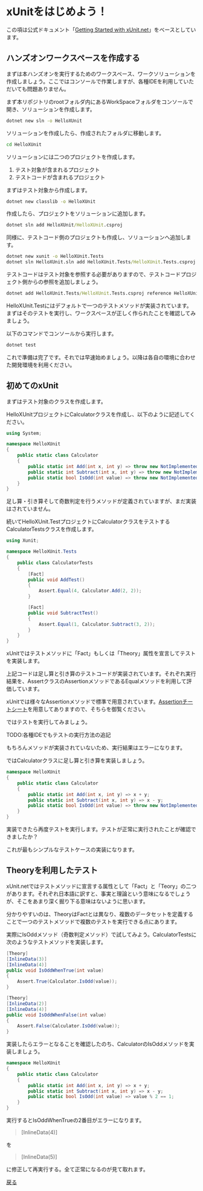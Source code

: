 # xUnitをはじめよう！

この項は公式ドキュメント「[Getting Started with xUnit.net](https://xunit.net/docs/getting-started/netcore/cmdline)」をベースとしています。

## ハンズオンワークスペースを作成する

まずは本ハンズオンを実行するためのワークスペース、ワークソリューションを作成しましょう。ここではコンソールで作業しますが、各種IDEを利用していただいても問題ありません。

まず本リポジトリのrootフォルダ内にあるWorkSpaceフォルダをコンソールで開き、ソリューションを作成します。

```cmd
dotnet new sln -o HelloXUnit
```

ソリューションを作成したら、作成されたフォルダに移動します。

```cmd
cd HelloXUnit
```

ソリューションには二つのプロジェクトを作成します。

1. テスト対象が含まれるプロジェクト
2. テストコードが含まれるプロジェクト

まずはテスト対象から作成します。

```cmd
dotnet new classlib -o HelloXUnit
```

作成したら、プロジェクトをソリューションに追加します。

```cmd
dotnet sln add HelloXUnit/HelloXUnit.csproj
```

同様に、テストコード側のプロジェクトも作成し、ソリューションへ追加します。

```cmd
dotnet new xunit -o HelloXUnit.Tests
dotnet sln HelloXUnit.sln add HelloXUnit.Tests/HelloXUnit.Tests.csproj
```

テストコードはテスト対象を参照する必要がありますので、テストコードプロジェクト側からの参照を追加しましょう。

```cmd
dotnet add HelloXUnit.Tests/HelloXUnit.Tests.csproj reference HelloXUnit/HelloXUnit.csproj
```


HelloXUnit.Testにはデフォルトで一つのテストメソッドが実装されています。まずはそのテストを実行し、ワークスペースが正しく作られたことを確認してみましょう。

以下のコマンドでコンソールから実行します。

```cmd
dotnet test
```

これで準備は完了です。それでは早速始めましょう。以降は各自の環境に合わせた開発環境を利用ください。

## 初めてのxUnit

まずはテスト対象のクラスを作成します。

HelloXUnitプロジェクトにCalculatorクラスを作成し、以下のように記述してください。

```cs
using System;

namespace HelloXUnit
{
    public static class Calculator
    {
        public static int Add(int x, int y) => throw new NotImplementedException();
        public static int Subtract(int x, int y) => throw new NotImplementedException();
        public static bool IsOdd(int value) => throw new NotImplementedException();
    }
}
```

足し算・引き算そして奇数判定を行うメソッドが定義されていますが、まだ実装はされていません。

続いてHelloXUnit.TestプロジェクトにCalculatorクラスをテストするCalculatorTestsクラスを作成します。

```cs
using Xunit;

namespace HelloXUnit.Tests
{
    public class CalculatorTests
    {
        [Fact]
        public void AddTest()
        {
            Assert.Equal(4, Calculator.Add(2, 2));
        }

        [Fact]
        public void SubtractTest()
        {
            Assert.Equal(1, Calculator.Subtract(3, 2));
        }
    }
}
```

xUnitではテストメソッドに「Fact」もしくは「Theory」属性を宣言してテストを実装します。

上記コードは足し算と引き算のテストコードが実装されています。それぞれ実行結果を、AssertクラスのAssertionメソッドであるEqualメソッドを利用して評価しています。

xUnitでは様々なAssertionメソッドで標準で用意されています。[Assertionチートシート](Assertion-CheatSheet.md)を用意してありますので、そちらを御覧ください。

ではテストを実行してみましょう。

TODO:各種IDEでもテストの実行方法の追記

もちろんメソッドが実装されていないため、実行結果はエラーになります。

ではCalculatorクラスに足し算と引き算を実装しましょう。

```cs
namespace HelloXUnit
{
    public static class Calculator
    {
        public static int Add(int x, int y) => x + y;
        public static int Subtract(int x, int y) => x - y;
        public static bool IsOdd(int value) => throw new NotImplementedException();
    }
}
```

実装できたら再度テストを実行します。テストが正常に実行されたことが確認できましたか？

これが最もシンプルなテストケースの実装になります。

## Theoryを利用したテスト

xUnit.netではテストメソッドに宣言する属性として「Fact」と「Teory」の二つがあります。それぞれ日本語に訳すと、事実と理論という意味になるでしょうが、そこをあまり深く掘り下る意味はないように思います。

分かりやすいのは、TheoryはFactとは異なり、複数のデータセットを定義することで一つのテストメソッドで複数のテストを実行できる点にあります。


実際にIsOddメソッド（奇数判定メソッド）で試してみよう。CalculatorTestsに次のようなテストメソッドを実装します。

```cs
[Theory]
[InlineData(3)]
[InlineData(4)]
public void IsOddWhenTrue(int value)
{
    Assert.True(Calculator.IsOdd(value));
}

[Theory]
[InlineData(2)]
[InlineData(4)]
public void IsOddWhenFalse(int value)
{
    Assert.False(Calculator.IsOdd(value));
}
```

実装したらエラーとなることを確認したのち、CalculatorのIsOddメソッドを実装しましょう。

```cs
namespace HelloXUnit
{
    public static class Calculator
    {
        public static int Add(int x, int y) => x + y;
        public static int Subtract(int x, int y) => x - y;
        public static bool IsOdd(int value) => value % 2 == 1;
    }
}

```


実行するとIsOddWhenTrueの2番目がエラーになります。

> [InlineData(4)]

を

> [InlineData(5)]

に修正して再実行する。全て正常になるのが見て取れます。

[戻る](../README.md)

